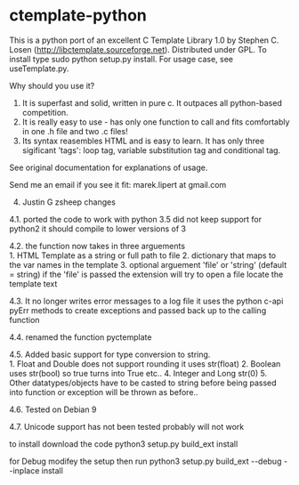 ctemplate-python
================

This is a python port of an excellent C Template Library 1.0 by Stephen C. Losen (http://libctemplate.sourceforge.net). Distributed under GPL. To install type sudo python setup.py install. For usage case, see useTemplate.py.

Why should you use it?

1. It is superfast and solid, written in pure c. It outpaces all python-based competition.
2. It is really easy to use - has only one function to call and fits comfortably in one .h file and two .c files!
3. Its syntax reasembles HTML and is easy to learn. It has only three sigificant 'tags': loop tag, variable substitution tag and conditional tag.

See original documentation for explanations of usage.

Send me an email if you see it fit:  marek.lipert at gmail.com


4. Justin G zsheep changes

4.1. ported the code to work with python 3.5 did not keep support for python2
it should compile to lower versions of 3 

4.2. the function now takes in three arguements  
    1. HTML Template as a string or full path to file 
    2. dictionary that maps to the var names in the template 
    3. optional arguement 'file' or 'string' (default = string) 
    if the 'file' is passed the extension will try to open a file 
    locate the template text  

4.3. It no longer writes error messages to a log file it uses
    the python c-api pyErr methods to create exceptions and 
    passed back up to the calling function

4.4. renamed the function pyctemplate

4.5. Added basic support for type conversion to string.  
    1. Float and Double does not support rounding it uses str(float)
    2. Boolean uses str(bool) so true turns into True etc..
    4. Integer and Long  str(0)
    5. Other datatypes/objects have to be casted to string before
    being passed into function or exception will be thrown as
    before.. 

4.6. Tested on Debian 9

4.7. Unicode support has not been tested probably will not work  

to install  download the code 
python3 setup.py build_ext install

for Debug  modifey the setup then run
python3 setup.py build_ext --debug --inplace install

